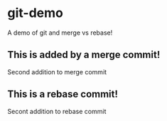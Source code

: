 # git-demo
A demo of git and merge vs rebase!

## This is added by a merge commit!
Second addition to merge commit

## This is a rebase commit!
Secont addition to rebase commit
